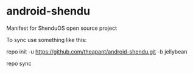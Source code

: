 android-shendu
==============

Manifest for ShenduOS open source project


To sync use something like this:

repo init -u https://github.com/theapant/android-shendu.git -b jellybean

repo sync

